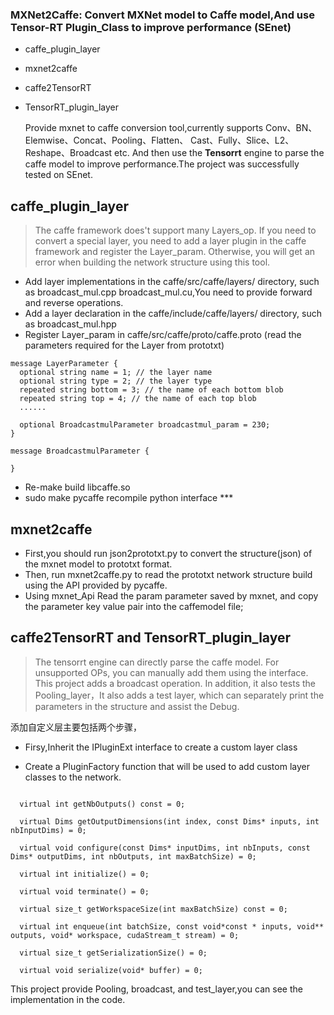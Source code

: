 ### MXNet2Caffe: Convert MXNet model to Caffe model,And use Tensor-RT Plugin_Class to improve performance (SEnet)

- caffe_plugin_layer
- mxnet2caffe 
- caffe2TensorRT
- TensorRT_plugin_layer
 
   Provide mxnet to caffe conversion tool,currently supports Conv、BN、Elemwise、Concat、Pooling、Flatten、
Cast、Fully、Slice、L2、Reshape、Broadcast etc. And then use the **Tensorrt** engine to parse the caffe model 
to improve performance.The project was successfully tested on SEnet.
    
## caffe_plugin_layer
> The caffe framework does't support many Layers_op. If you need to convert a special layer,
 you need to add a layer plugin in the caffe framework and register the Layer_param. 
 Otherwise, you will get an error when building the network structure using this tool.


- Add layer implementations in the caffe/src/caffe/layers/ directory, 
such as broadcast_mul.cpp broadcast_mul.cu,You need to provide forward and reverse operations.
- Add a layer declaration in the caffe/include/caffe/layers/ directory, such as broadcast_mul.hpp
- Register Layer_param in caffe/src/caffe/proto/caffe.proto (read the parameters required for the Layer from prototxt)

```
message LayerParameter {
  optional string name = 1; // the layer name
  optional string type = 2; // the layer type
  repeated string bottom = 3; // the name of each bottom blob
  repeated string top = 4; // the name of each top blob
  ......
  
  optional BroadcastmulParameter broadcastmul_param = 230;
}

message BroadcastmulParameter {  
   
} 
```
- Re-make build libcaffe.so
- sudo make pycaffe recompile python interface ***



## mxnet2caffe
- First,you should run json2prototxt.py to convert the structure(json) of the mxnet model to prototxt format.
- Then, run mxnet2caffe.py to read the prototxt network structure build using the API provided by pycaffe.
- Using mxnet_Api Read the param parameter saved by mxnet, and copy the parameter key value pair into the caffemodel file;


## caffe2TensorRT and TensorRT_plugin_layer
> The tensorrt engine can directly parse the caffe model. For unsupported OPs, you can manually add them using
 the interface. This project adds a broadcast operation. In addition, it also tests the Pooling_layer，It also adds a test layer, 
 which can separately print the parameters in the structure and assist the Debug.

添加自定义层主要包括两个步骤，

- Firsy,Inherit the IPluginExt interface to create a custom layer class

- Create a PluginFactory function that will be used to add custom layer classes to the network.

```angular2html

  virtual int getNbOutputs() const = 0;

  virtual Dims getOutputDimensions(int index, const Dims* inputs, int nbInputDims) = 0;

  virtual void configure(const Dims* inputDims, int nbInputs, const Dims* outputDims, int nbOutputs, int maxBatchSize) = 0;

  virtual int initialize() = 0;

  virtual void terminate() = 0;

  virtual size_t getWorkspaceSize(int maxBatchSize) const = 0;

  virtual int enqueue(int batchSize, const void*const * inputs, void** outputs, void* workspace, cudaStream_t stream) = 0;

  virtual size_t getSerializationSize() = 0;

  virtual void serialize(void* buffer) = 0;

```
This project provide Pooling, broadcast, and test_layer,you can see the implementation in the code.


